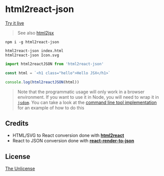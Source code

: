 # html2react-json

[Try it live](https://xaviervia.github.io/html2react-json)

> See also [html2jsx](https://github.com/xaviervia/html2jsx)

```
npm i -g html2react-json

html2react-json index.html
html2react-json Icon.svg
```

```javascript
import html2reactJSON from 'html2react-json'

const html = `<h1 class="hello">Hello JSX</h1>`

console.log(html2reactJSON(html))
```

> Note that the programmatic usage will only work in a browser environment. If you want to use it in Node, you will need to wrap it in [`jsdom`](https://github.com/tmpvar/jsdom). You can take a look at the [command line tool implementation](bin/html2react-json.js) for an example of how to do this

## Credits

- HTML/SVG to React conversion done with [**html2react**](https://github.com/Deschtex/html2react)
- React to JSON conversion done with [**react-render-to-json**](https://github.com/gorangajic/react-render-to-json)

## License

[The Unlicense](LICENSE)

